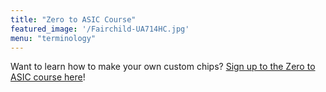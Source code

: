 ```yaml
---
title: "Zero to ASIC Course"
featured_image: '/Fairchild-UA714HC.jpg'
menu: "terminology"
---
```


Want to learn how to make your own custom chips?
[Sign up to the Zero to ASIC course here](contact)!
